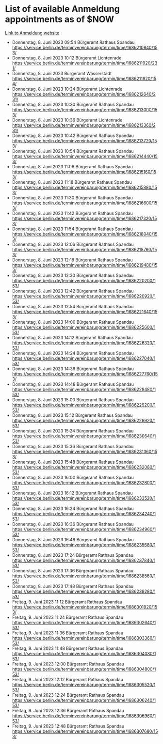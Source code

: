 # List of available Anmeldung appointments as of $NOW
[Link to Anmeldung website](https://service.berlin.de/terminvereinbarung/termin/tag.php?termin=1&anliegen[]=120686&dienstleisterlist=122210,122217,327316,122219,327312,122227,327314,122231,327346,122243,327348,122254,122252,329742,122260,329745,122262,329748,122271,327278,122273,327274,122277,327276,330436,122280,327294,122282,327290,122284,327292,122291,327270,122285,327266,122286,327264,122296,327268,150230,329760,122297,327286,122294,327284,122312,329763,122314,329775,122304,327330,122311,327334,122309,327332,317869,122281,327352,122279,329772,122283,122276,327324,122274,327326,122267,329766,122246,327318,122251,327320,122257,327322,122208,327298,122226,327300&herkunft=http%3A%2F%2Fservice.berlin.de%2Fdienstleistung%2F120686%2F)
- Donnerstag, 8. Juni 2023 09:54 Bürgeramt Rathaus Spandau https://service.berlin.de/terminvereinbarung/termin/time/1686210840/153/
- Donnerstag, 8. Juni 2023 10:12 Bürgeramt Lichtenrade https://service.berlin.de/terminvereinbarung/termin/time/1686211920/231/
- Donnerstag, 8. Juni 2023  Bürgeramt Wasserstadt https://service.berlin.de/terminvereinbarung/termin/time/1686211920/154/
- Donnerstag, 8. Juni 2023 10:24 Bürgeramt Lichtenrade https://service.berlin.de/terminvereinbarung/termin/time/1686212640/231/
- Donnerstag, 8. Juni 2023 10:30 Bürgeramt Rathaus Spandau https://service.berlin.de/terminvereinbarung/termin/time/1686213000/153/
- Donnerstag, 8. Juni 2023 10:36 Bürgeramt Lichtenrade https://service.berlin.de/terminvereinbarung/termin/time/1686213360/231/
- Donnerstag, 8. Juni 2023 10:42 Bürgeramt Rathaus Spandau https://service.berlin.de/terminvereinbarung/termin/time/1686213720/153/
- Donnerstag, 8. Juni 2023 10:54 Bürgeramt Rathaus Spandau https://service.berlin.de/terminvereinbarung/termin/time/1686214440/153/
- Donnerstag, 8. Juni 2023 11:06 Bürgeramt Rathaus Spandau https://service.berlin.de/terminvereinbarung/termin/time/1686215160/153/
- Donnerstag, 8. Juni 2023 11:18 Bürgeramt Rathaus Spandau https://service.berlin.de/terminvereinbarung/termin/time/1686215880/153/
- Donnerstag, 8. Juni 2023 11:30 Bürgeramt Rathaus Spandau https://service.berlin.de/terminvereinbarung/termin/time/1686216600/153/
- Donnerstag, 8. Juni 2023 11:42 Bürgeramt Rathaus Spandau https://service.berlin.de/terminvereinbarung/termin/time/1686217320/153/
- Donnerstag, 8. Juni 2023 11:54 Bürgeramt Rathaus Spandau https://service.berlin.de/terminvereinbarung/termin/time/1686218040/153/
- Donnerstag, 8. Juni 2023 12:06 Bürgeramt Rathaus Spandau https://service.berlin.de/terminvereinbarung/termin/time/1686218760/153/
- Donnerstag, 8. Juni 2023 12:18 Bürgeramt Rathaus Spandau https://service.berlin.de/terminvereinbarung/termin/time/1686219480/153/
- Donnerstag, 8. Juni 2023 12:30 Bürgeramt Rathaus Spandau https://service.berlin.de/terminvereinbarung/termin/time/1686220200/153/
- Donnerstag, 8. Juni 2023 12:42 Bürgeramt Rathaus Spandau https://service.berlin.de/terminvereinbarung/termin/time/1686220920/153/
- Donnerstag, 8. Juni 2023 12:54 Bürgeramt Rathaus Spandau https://service.berlin.de/terminvereinbarung/termin/time/1686221640/153/
- Donnerstag, 8. Juni 2023 14:00 Bürgeramt Rathaus Spandau https://service.berlin.de/terminvereinbarung/termin/time/1686225600/153/
- Donnerstag, 8. Juni 2023 14:12 Bürgeramt Rathaus Spandau https://service.berlin.de/terminvereinbarung/termin/time/1686226320/153/
- Donnerstag, 8. Juni 2023 14:24 Bürgeramt Rathaus Spandau https://service.berlin.de/terminvereinbarung/termin/time/1686227040/153/
- Donnerstag, 8. Juni 2023 14:36 Bürgeramt Rathaus Spandau https://service.berlin.de/terminvereinbarung/termin/time/1686227760/153/
- Donnerstag, 8. Juni 2023 14:48 Bürgeramt Rathaus Spandau https://service.berlin.de/terminvereinbarung/termin/time/1686228480/153/
- Donnerstag, 8. Juni 2023 15:00 Bürgeramt Rathaus Spandau https://service.berlin.de/terminvereinbarung/termin/time/1686229200/153/
- Donnerstag, 8. Juni 2023 15:12 Bürgeramt Rathaus Spandau https://service.berlin.de/terminvereinbarung/termin/time/1686229920/153/
- Donnerstag, 8. Juni 2023 15:24 Bürgeramt Rathaus Spandau https://service.berlin.de/terminvereinbarung/termin/time/1686230640/153/
- Donnerstag, 8. Juni 2023 15:36 Bürgeramt Rathaus Spandau https://service.berlin.de/terminvereinbarung/termin/time/1686231360/153/
- Donnerstag, 8. Juni 2023 15:48 Bürgeramt Rathaus Spandau https://service.berlin.de/terminvereinbarung/termin/time/1686232080/153/
- Donnerstag, 8. Juni 2023 16:00 Bürgeramt Rathaus Spandau https://service.berlin.de/terminvereinbarung/termin/time/1686232800/153/
- Donnerstag, 8. Juni 2023 16:12 Bürgeramt Rathaus Spandau https://service.berlin.de/terminvereinbarung/termin/time/1686233520/153/
- Donnerstag, 8. Juni 2023 16:24 Bürgeramt Rathaus Spandau https://service.berlin.de/terminvereinbarung/termin/time/1686234240/153/
- Donnerstag, 8. Juni 2023 16:36 Bürgeramt Rathaus Spandau https://service.berlin.de/terminvereinbarung/termin/time/1686234960/153/
- Donnerstag, 8. Juni 2023 16:48 Bürgeramt Rathaus Spandau https://service.berlin.de/terminvereinbarung/termin/time/1686235680/153/
- Donnerstag, 8. Juni 2023 17:24 Bürgeramt Rathaus Spandau https://service.berlin.de/terminvereinbarung/termin/time/1686237840/153/
- Donnerstag, 8. Juni 2023 17:36 Bürgeramt Rathaus Spandau https://service.berlin.de/terminvereinbarung/termin/time/1686238560/153/
- Donnerstag, 8. Juni 2023 17:48 Bürgeramt Rathaus Spandau https://service.berlin.de/terminvereinbarung/termin/time/1686239280/153/
- Freitag, 9. Juni 2023 11:12 Bürgeramt Rathaus Spandau https://service.berlin.de/terminvereinbarung/termin/time/1686301920/153/
- Freitag, 9. Juni 2023 11:24 Bürgeramt Rathaus Spandau https://service.berlin.de/terminvereinbarung/termin/time/1686302640/153/
- Freitag, 9. Juni 2023 11:36 Bürgeramt Rathaus Spandau https://service.berlin.de/terminvereinbarung/termin/time/1686303360/153/
- Freitag, 9. Juni 2023 11:48 Bürgeramt Rathaus Spandau https://service.berlin.de/terminvereinbarung/termin/time/1686304080/153/
- Freitag, 9. Juni 2023 12:00 Bürgeramt Rathaus Spandau https://service.berlin.de/terminvereinbarung/termin/time/1686304800/153/
- Freitag, 9. Juni 2023 12:12 Bürgeramt Rathaus Spandau https://service.berlin.de/terminvereinbarung/termin/time/1686305520/153/
- Freitag, 9. Juni 2023 12:24 Bürgeramt Rathaus Spandau https://service.berlin.de/terminvereinbarung/termin/time/1686306240/153/
- Freitag, 9. Juni 2023 12:36 Bürgeramt Rathaus Spandau https://service.berlin.de/terminvereinbarung/termin/time/1686306960/153/
- Freitag, 9. Juni 2023 12:48 Bürgeramt Rathaus Spandau https://service.berlin.de/terminvereinbarung/termin/time/1686307680/153/
